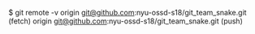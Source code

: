 
$ git remote -v
origin  git@github.com:nyu-ossd-s18/git_team_snake.git (fetch)
origin  git@github.com:nyu-ossd-s18/git_team_snake.git (push)
